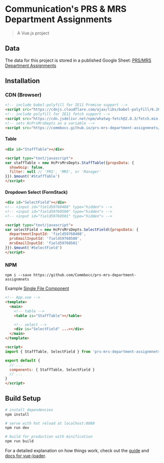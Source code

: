 #  Communication's PRS & MRS Department Assignments

> A Vue.js project

## Data

The data for this project is stored in a published Google Sheet: [PRS/MRS Department Assignments](https://docs.google.com/spreadsheets/d/1vditFfu7pnz0H2RJISkwEsyzyR6dErCPdea1jUu6YHk)

## Installation

### CDN (Browser)

```html
<!-- include babel-polyfill for IE11 Promise support -->
<script src="https://cdnjs.cloudflare.com/ajax/libs/babel-polyfill/6.26.0/polyfill.min.js"></script>
<!-- include polyfill for IE11 fetch support -->
<script src="https://cdn.jsdelivr.net/npm/whatwg-fetch@2.0.3/fetch.min.js"></script>
<!-- sets HcPrsMrsDepts as a variable -->
<script src="https://commbocc.github.io/prs-mrs-department-assignmnets/dist/build.js"></script>
```

#### Table

```html
<div id="StaffTable"></div>

<script type="text/javascript">
var staffTable = new HcPrsMrsDepts.StaffTable({propsData: {
  showVoip: false,
  filter: null // 'PRS', 'MRS', or 'Manager'
}}).$mount('#StaffTable')
</script>
```

#### Dropdown Select (FormStack)

```html
<div id="SelectField"></div>
<!-- <input id="field59760408" type="hidden"> -->
<!-- <input id="field59760500" type="hidden"> -->
<!-- <input id="field59760501" type="hidden"> -->

<script type="text/javascript">
var selectField = new HcPrsMrsDepts.SelectField({propsData: {
  departmentInputId: 'field59760408',
  prsEmailInputId: 'field59760500',
  mrsEmailInputId: 'field59760501'
}}).$mount('#SelectField')
</script>
```

### NPM

`npm i --save https://github.com/Commbocc/prs-mrs-department-assignmnets`

Example [Single File Component](https://vuejs.org/v2/guide/single-file-components.html)

```html
<!-- App.vue -->
<template>
  <main>
    <!-- table -->
    <table is="StaffTable"></table>

    <!-- select -->
    <div is="SelectField" ...></div>
  </main>
</template>

<script>
import { StaffTable, SelectField } from 'prs-mrs-department-assignmnets'

export default {
  // ...
  components: { StaffTable, SelectField }
  // ...
}
</script>
```

## Build Setup

``` bash
# install dependencies
npm install

# serve with hot reload at localhost:8080
npm run dev

# build for production with minification
npm run build
```

For a detailed explanation on how things work, check out the [guide](http://vuejs-templates.github.io/webpack/) and [docs for vue-loader](http://vuejs.github.io/vue-loader).
